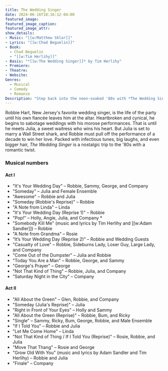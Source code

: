 ```yaml
---
title: The Wedding Singer
date: 2024-06-16T18:16:12-04:00
featured_image:
featured_image_caption: 
featured_image_attr:
show_details: 
- Music: "[[w:Matthew Sklar]]"
- Lyrics: "[[w:Chad Beguelin]]"
- Book:
  - Chad Beguelin
  - "[[w:Tim Herlihy]]"
- Basis: "*[[w:The Wedding Singer]]* by Tim Herlihy"
- Premiere: 
- Theatre: 
- Website: 
Genres:
  - Musical
  - Comedy
  - Romance
Description: "Step back into the neon-soaked '80s with *The Wedding Singer*, where love songs, heartbreak, and hairdos collide in this upbeat musical comedy."
---
```

Robbie Hart, New Jersey's favorite wedding singer, is the life of the party until his own fiancée leaves him at the altar. Heartbroken and cynical, he begins to sabotage weddings with his morose performances. That is until he meets Julia, a sweet waitress who wins his heart. But Julia is set to marry a Wall Street shark, and Robbie must pull off the performance of a decade to win her love. Packed with infectious tunes, big laughs, and even bigger hair, *The Wedding Singer* is a nostalgic trip to the '80s with a romantic twist.

###  Musical numbers

#### Act I

-   "It's Your Wedding Day" – Robbie, Sammy, George, and Company
-   "Someday" – Julia and Female Ensemble
-   "Awesome" – Robbie and Julia
-   "Someday (Robbie's Reprise)" – Robbie
-   "A Note from Linda" – Linda
-   "It's Your Wedding Day (Reprise 1)" – Robbie
-   "Pop!" – Holly, Angie, Julia, and Company *
-   "Somebody Kill Me" (music and lyrics by Tim Herlihy and [[w:Adam Sandler]]) – Robbie
-   "A Note from Grandma" – Rosie
-   “It’s Your Wedding Day (Reprise 2)” – Robbie and Wedding Guests
-   "Casualty of Love" – Robbie, Sideburns Lady, Loser Guy, Large Lady, and Company
-   "Come Out of the Dumpster" – Julia and Robbie
-   "Today You Are a Man" – Robbie, George, and Sammy
-   "George's Prayer" – George
-   "Not That Kind of Thing" – Robbie, Julia, and Company
-   "Saturday Night in the City" – Company

#### Act II

-   "All About the Green" – Glen, Robbie, and Company
-   "Someday (Julia's Reprise)" – Julia
-   "Right in Front of Your Eyes" – Holly and Sammy
-   "All About the Green (Reprise)" – Robbie, Bum, and Ricky
-   "Single" – Sammy, Ricky, Bum, George, Robbie, and Male Ensemble
-   "If I Told You" – Robbie and Julia
-   "Let Me Come Home" – Linda
-   "Not That Kind of Thing / If I Told You (Reprise)" – Rosie, Robbie, and Julia
-   "Move That Thang" – Rosie and George
-   "Grow Old With You" (music and lyrics by Adam Sandler and Tim Herlihy) – Robbie and Julia
-   "Finale" – Company